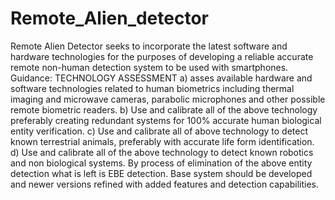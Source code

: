 # Remote_Alien_detector
Remote Alien Detector seeks to incorporate the latest software and hardware technologies for the purposes of developing a reliable accurate remote non-human detection system to be used with smartphones. 
Guidance: TECHNOLOGY ASSESSMENT 
a) asses available hardware and software technologies related to human biometrics including thermal imaging and microwave cameras, parabolic microphones and other possible remote biometric readers. 
b) Use and calibrate all of the above technology preferably creating redundant systems for 100% accurate human biological entity verification.
c) Use and calibrate all of above technology to detect known terrestrial animals, preferably with accurate life form identification.
d) Use and calibrate all of the above technology to detect known robotics and non biological systems.
By process of elimination of the above entity detection what is left is EBE detection.
Base system should be developed and newer versions refined with added features and detection capabilities.
